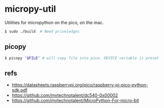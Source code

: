 # micropy-util
Utilities for micropython on the pico, on the mac.

```bash
$ sudo ./build  # Need priveledges
```

## picopy
```bash
$ picopy "$FILE" # will copy file into pico. DEVICE variable is preset and might need to be changed.
```

## refs
* https://datasheets.raspberrypi.org/pico/raspberry-pi-pico-python-sdk.pdf
* https://github.com/mytechnotalent/dc540-0x00002
* https://github.com/mytechnotalent/MicroPython-For-micro-bit
